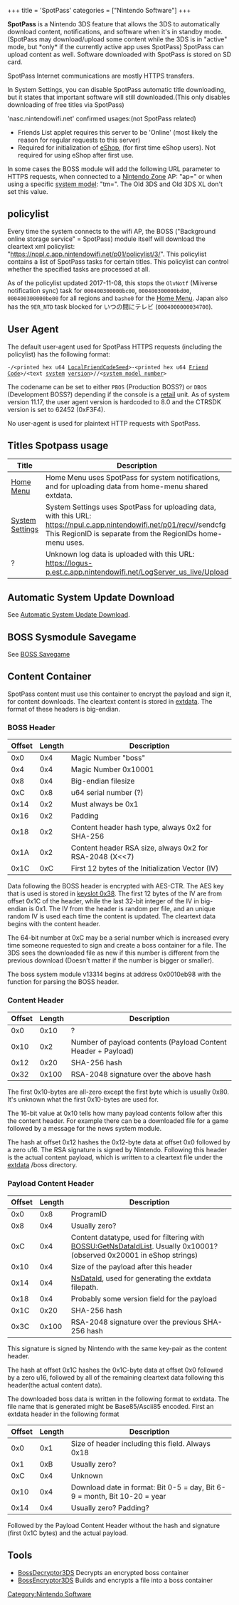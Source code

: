 +++
title = 'SpotPass'
categories = ["Nintendo Software"]
+++

**SpotPass** is a Nintendo 3DS feature that allows the 3DS to
automatically download content, notifications, and software when it's in
standby mode.(SpotPass may download/upload some content while the 3DS is
in "active" mode, but \*only\* if the currently active app uses
SpotPass) SpotPass can upload content as well. Software downloaded with
SpotPass is stored on SD card.

SpotPass Internet communications are mostly HTTPS transfers.

In System Settings, you can disable SpotPass automatic title
downloading, but it states that important software will still
downloaded.(This only disables downloading of free titles via SpotPass)

'nasc.nintendowifi.net' confirmed usages:(not SpotPass related)

- Friends List applet requires this server to be 'Online' (most likely
  the reason for regular requests to this server)
- Required for initialization of [eShop](eShop "wikilink"), (for first
  time eShop users). Not required for using eShop after first use.

In some cases the BOSS module will add the following URL parameter to
HTTPS requests, when connected to a [Nintendo
Zone](Nintendo_Zone "wikilink") AP: "ap=<NZoneApNum>" or when using a
specific [system model](Cfg:GetSystemModel "wikilink"):
"tm=<SystemModelNumber>". The Old 3DS and Old 3DS XL don't set this
value.

## policylist

Every time the system connects to the wifi AP, the BOSS ("Background
online storage service" = SpotPass) module itself will download the
cleartext xml policylist:
"<https://nppl.c.app.nintendowifi.net/p01/policylist/3/><countrycode>".
This policylist contains a list of SpotPass tasks for certain titles.
This policylist can control whether the specified tasks are processed at
all.

As of the policylist updated 2017-11-08, this stops the `OlvNotf`
(Miiverse notification sync) task for `000400300000bc00`,
`000400300000bd00`, `000400300000be00` for all regions and `basho0` for
the [Home Menu](Home_Menu "wikilink"). Japan also has the `9ER_NTD` task
blocked for いつの間にテレビ (`0004000000034700`).

## User Agent

The default user-agent used for SpotPass HTTPS requests (including the
policylist) has the following format:

<user agent codename>`-`<user agent version>`/<printed hex u64 `[`LocalFriendCodeSeed`](CfgS:GetLocalFriendCodeSeed "wikilink")`>-<printed hex u64 `[`Friend`](FRDU:GetMyFriendKey "wikilink")` `[`Code`](FRDU:PrincipalIdToFriendCode "wikilink")`>/<text `[`system`](CVer "wikilink")` `[`version`](NVer "wikilink")`>/`<CTRSDK version of sysmodule>`/<`[`system model number`](Cfg:GetSystemModel "wikilink")`>`

The codename can be set to either `PBOS` (Production BOSS?) or `DBOS`
(Development BOSS?) depending if the console is a
[retail](Configuration_Memory#UNITINFO "wikilink") unit. As of system
version 11.17, the user agent version is hardcoded to 8.0 and the CTRSDK
version is set to 62452 (0xF3F4).

No user-agent is used for plaintext HTTP requests with SpotPass.

## Titles Spotpass usage

| Title                                         | Description                                                                                                                                                                                     |
|-----------------------------------------------|-------------------------------------------------------------------------------------------------------------------------------------------------------------------------------------------------|
| [Home Menu](Home_Menu "wikilink")             | Home Menu uses SpotPass for system notifications, and for uploading data from home-menu shared extdata.                                                                                         |
| [System Settings](System_Settings "wikilink") | System Settings uses SpotPass for uploading data, with this URL: <https://npul.c.app.nintendowifi.net/p01/recv/><RegionID>/sendcfg This RegionID is separate from the RegionIDs home-menu uses. |
| ?                                             | Unknown log data is uploaded with this URL: <https://logus-p.est.c.app.nintendowifi.net/LogServer_us_live/Upload>                                                                               |

## Automatic System Update Download

See [Automatic System Update
Download](Automatic_System_Update_Download "wikilink").

## BOSS Sysmodule Savegame

See [BOSS Savegame](BOSS_Savegame "wikilink")

## Content Container

SpotPass content must use this container to encrypt the payload and sign
it, for content downloads. The cleartext content is stored in
[extdata](extdata "wikilink"). The format of these headers is
big-endian.

### BOSS Header

| Offset | Length | Description                                               |
|--------|--------|-----------------------------------------------------------|
| 0x0    | 0x4    | Magic Number "boss"                                       |
| 0x4    | 0x4    | Magic Number 0x10001                                      |
| 0x8    | 0x4    | Big-endian filesize                                       |
| 0xC    | 0x8    | u64 serial number (?)                                     |
| 0x14   | 0x2    | Must always be 0x1                                        |
| 0x16   | 0x2    | Padding                                                   |
| 0x18   | 0x2    | Content header hash type, always 0x2 for SHA-256          |
| 0x1A   | 0x2    | Content header RSA size, always 0x2 for RSA-2048 (X\<\<7) |
| 0x1C   | 0xC    | First 12 bytes of the Initialization Vector (IV)          |

Data following the BOSS header is encrypted with AES-CTR. The AES key
that is used is stored in [keyslot
0x38](AES_Registers#Keyslots "wikilink"). The first 12 bytes of the IV
are from offset 0x1C of the header, while the last 32-bit integer of the
IV in big-endian is 0x1. The IV from the header is random per file, and
an unique random IV is used each time the content is updated. The
cleartext data begins with the content header.

The 64-bit number at 0xC may be a serial number which is increased every
time someone requested to sign and create a boss container for a file.
The 3DS sees the downloaded file as new if this number is different from
the previous download (Doesn't matter if the number is bigger or
smaller).

The boss system module v13314 begins at address 0x0010eb98 with the
function for parsing the BOSS header.

### Content Header

| Offset | Length | Description                                                   |
|--------|--------|---------------------------------------------------------------|
| 0x0    | 0x10   | ?                                                             |
| 0x10   | 0x2    | Number of payload contents (Payload Content Header + Payload) |
| 0x12   | 0x20   | SHA-256 hash                                                  |
| 0x32   | 0x100  | RSA-2048 signature over the above hash                        |

The first 0x10-bytes are all-zero except the first byte which is usually
0x80. It's unknown what the first 0x10-bytes are used for.

The 16-bit value at 0x10 tells how many payload contents follow after
this the content header. For example there can be a downloaded file for
a game followed by a message for the news system module.

The hash at offset 0x12 hashes the 0x12-byte data at offset 0x0 followed
by a zero u16. The RSA signature is signed by Nintendo. Following this
header is the actual content payload, which is written to a cleartext
file under the [extdata](extdata "wikilink") /boss directory.

### Payload Content Header

| Offset | Length | Description                                                                                                                                               |
|--------|--------|-----------------------------------------------------------------------------------------------------------------------------------------------------------|
| 0x0    | 0x8    | ProgramID                                                                                                                                                 |
| 0x8    | 0x4    | Usually zero?                                                                                                                                             |
| 0xC    | 0x4    | Content datatype, used for filtering with [BOSSU:GetNsDataIdList](BOSSU:GetNsDataIdList "wikilink"). Usually 0x10001? (observed 0x20001 in eShop strings) |
| 0x10   | 0x4    | Size of the payload after this header                                                                                                                     |
| 0x14   | 0x4    | [NsDataId](BOSS_Services "wikilink"), used for generating the extdata filepath.                                                                           |
| 0x18   | 0x4    | Probably some version field for the payload                                                                                                               |
| 0x1C   | 0x20   | SHA-256 hash                                                                                                                                              |
| 0x3C   | 0x100  | RSA-2048 signature over the previous SHA-256 hash                                                                                                         |

This signature is signed by Nintendo with the same key-pair as the
content header.

The hash at offset 0x1C hashes the 0x1C-byte data at offset 0x0 followed
by a zero u16, followed by all of the remaining cleartext data following
this header(the actual content data).

The downloaded boss data is written in the following format to extdata.
The file name that is generated might be Base85/Ascii85 encoded. First
an extdata header in the following format

| Offset | Length | Description                                                               |
|--------|--------|---------------------------------------------------------------------------|
| 0x0    | 0x1    | Size of header including this field. Always 0x18                          |
| 0x1    | 0xB    | Usually zero?                                                             |
| 0xC    | 0x4    | Unknown                                                                   |
| 0x10   | 0x4    | Download date in format: Bit 0-5 = day, Bit 6-9 = month, Bit 10-20 = year |
| 0x14   | 0x4    | Usually zero? Padding?                                                    |

Followed by the Payload Content Header without the hash and signature
(first 0x1C bytes) and the actual payload.

## Tools

- [BossDecryptor3DS](http://wiiucodes.ddnss.eu/tools/BossDecryptor3DS.zip)
  Decrypts an encrypted boss container
- [BossEncryptor3DS](http://wiiucodes.ddnss.eu/tools/BossEncryptor3DS.zip)
  Builds and encrypts a file into a boss container

[Category:Nintendo Software](Category:Nintendo_Software "wikilink")
